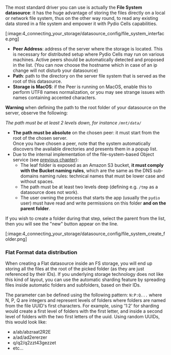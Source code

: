 The most standard driver you can use is actually the **File System datasource**: it has the huge advantage of storing the files directly on a local or network file system, thus on the other way round, to read any existing data stored in a file system and empower it with Pydio Cells capabilities.

[:image:4_connecting_your_storage/datasource_config/file_system_interface.png]

- **Peer Address**: address of the server where the storage is located. This is necessary for distributed setup where Pydio Cells may run on various machines. Active peers should be automatically detected and proposed in the list. (You can now choose the hostname which in case of an ip change will not disturb your datasource)
- **Path**: path to the directory on the server file system that is served as the root of this datasource.
- **Storage is MacOS**: if the Peer is running on MacOS, enable this to perform UTF8 names normalization, or you may see strange issues with names containing accented characters.

**Warning** when defining the path to the root folder of your datasource on the server, observe the following:

*The path must be at least 2 levels down, for instance `/mnt/data/`*

- **The path must be absolute** on the chosen peer: it must start from the root of the chosen server.  
  Once you have chosen a peer, note that the system automatically discovers the available directories and presents them in a popup list.
- Due to the internal implementation of the file-system-based Object service (see [previous chapter](./datasources-overview)):
  - The leaf folder is exposed as an Amazon S3 bucket, **it must comply with the Bucket naming rules**, which are the same as the DNS sub-domains naming rules: technical names that must be lower case and without spaces.
  - The path must be at least two levels deep (defining e.g. `/tmp` as a datasource does not work).
  - The user owning the process that starts the app (usually the `pydio` user) must have read and write permissions on this folder **and on the parent folder**.

If you wish to create a folder during that step, select the parent from the list, then you will see the "new" button appear on the line.

[:image:4_connecting_your_storage/datasource_config/file_system_create_folder.png]

### Flat Format data distribution

When creating a Flat datasource inside an FS storage, you will end up storing all the files at the root of the picked folder (as they are just referenced by their IDs). If you underlying storage technology does not like this kind of layout, you can use the automatic sharding feature by spreading files inside automatic folders and subfolders, based on their IDs. 

The parameter can be defined using the following pattern: `N:P:Q...` where N, P, Q are integers and represent levels of folders where folders are named from the file UUID's first characters. For example, using '1:2' for sharding would create a first level of folders with the first letter, and inside a second level of folders with the two first letters of the uuid. Using random UUIDs, this would look like:

 - a/ab/abzraat2R2E
 - a/ad/ad2ererzer
 - q/q2/q2zzt43gezzet
 - etc...